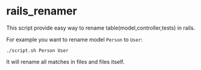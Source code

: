 # rails_renamer

This script provide easy way to rename table(model,controller,tests) in rails.

For example you want to rename model `Person` to `User`:

`./script.sh Person User`

It will rename all matches in files and files itself.

